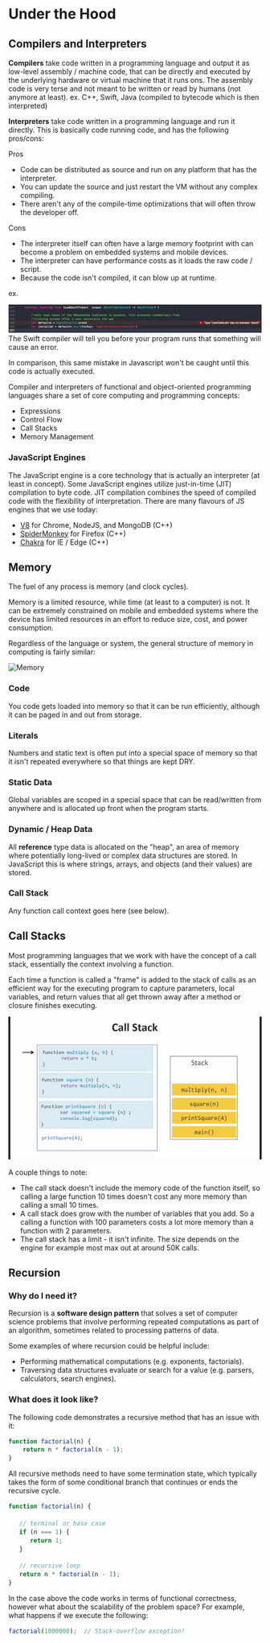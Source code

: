 # Under the Hood


## Compilers and Interpreters

**Compilers** take code written in a programming language and output it as low-level 
assembly / machine code, that can be directly and executed by the underlying hardware or
virtual machine that it runs ons.  The assembly code is very terse and not meant to be 
written or read by humans (not anymore at least).
ex. C++, Swift, Java (compiled to bytecode which is then interpreted)

**Interpreters** take code written in a programming language and run it directly.  This
is basically code running code, and has the following pros/cons:

Pros
- Code can be distributed as source and run on any platform that has the interpreter.
- You can update the source and just restart the VM without any complex compiling.
- There aren't any of the compile-time optimizations that will often throw the developer
off.

Cons
- The interpreter itself can often have a large memory footprint with can become a problem on
embedded systems and mobile devices.
- The interpreter can have performance costs as it loads the raw code / script.
- Because the code isn't compiled, it can blow up at runtime.

ex.

![Swift Compile time error](images/swift-compile-error.png)
The Swift compiler will tell you before your program runs that something will cause an error.

In comparison, this same mistake in Javascript won't be caught until this code is
actually executed.



Compiler and interpreters of functional and object-oriented programming languages share a set
of core computing and programming concepts:
- Expressions
- Control Flow
- Call Stacks
- Memory Management


### JavaScript Engines

The JavaScript engine is a core technology that is actually an interpreter (at least in concept).
Some JavaScript engines utilize just-in-time (JIT) compilation to byte code.
JIT compilation combines the speed of compiled code with the flexibility of interpretation.
There are many flavours of JS engines that we use today:
- [V8](https://developers.google.com/v8/) for Chrome, NodeJS, and MongoDB (C++)
- [SpiderMonkey](https://developer.mozilla.org/en-US/docs/Mozilla/Projects/SpiderMonkey) for Firefox (C++)
- [Chakra](https://github.com/Microsoft/ChakraCore) for IE / Edge (C++)


## Memory

The fuel of any process is memory (and clock cycles).

Memory is a limited resource, while time (at least to a computer) is not.  It can be extremely 
constrained on mobile and embedded systems where the device has limited resources in an effort
to reduce size, cost, and power consumption.

Regardless of the language or system, the general structure of memory in computing is fairly 
similar:

![Memory](images/memory.png "Memory")

### Code
You code gets loaded into memory so that it can be run efficiently, although it can be paged in
and out from storage.

### Literals
Numbers and static text is often put into a special space of memory so that it isn't repeated
everywhere so that things are kept DRY.

### Static Data
Global variables are scoped in a special space that can be read/written from anywhere and is 
allocated up front when the program starts.

### Dynamic / Heap Data
All __reference__ type data is allocated on the "heap", an area of memory where potentially long-lived
or complex data structures are stored.  In JavaScript this is where strings, arrays, and objects (and
their values) are stored.

### Call Stack
Any function call context goes here (see below).


## Call Stacks

Most programming languages that we work with have the concept of a call stack, essentially the
context involving a function.  

Each time a function is called a "frame" is added to the stack of calls as an efficient way for the 
executing program to capture parameters, local variables, and return values that all get thrown 
away after a method or closure finishes executing.
 
![Call Stack](images/callstack.jpg "Call Stack")

A couple things to note: 
- The call stack doesn't include the memory code of the function itself, so calling a large 
function 10 times doesn't cost any more memory than calling a small 10 times. 
- A call stack does grow with the number of variables that you add.  So a calling a function 
with 100 parameters costs a lot more memory than a function with 2 parameters.
- The call stack has a limit - it isn't infinite.  The size depends on the engine for example most 
max out at around 50K calls.


## Recursion

### Why do I need it?
Recursion is a **software design pattern** that solves a set of computer science problems that
involve performing repeated computations as part of an algorithm, sometimes related to processing
patterns of data.

Some examples of where recursion could be helpful include:
- Performing mathematical computations (e.g. exponents, factorials).
- Traversing data structures evaluate or search for a value (e.g. parsers, calculators, search engines).


### What does it look like?

The following code demonstrates a recursive method that has an issue with it:
```javascript
function factorial(n) {
    return n * factorial(n - 1);
}
```

All recursive methods need to have some termination state, which typically takes the form of
some conditional branch that continues or ends the recursive cycle.

 ```javascript
 function factorial(n) {
    
    // terminal or base case
    if (n === 1) {
       return 1;
    }
    
    // recursive loop
    return n * factorial(n - 1);
 }
 ```

In the case above the code works in terms of functional correctness, however what about the 
scalability of the problem space?  For example, what happens if we execute the following:

```javascript
factorial(1000000);  // Stack-overflow exception!
```

